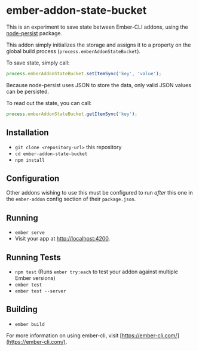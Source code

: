 # ember-addon-state-bucket

This is an experiment to save state between Ember-CLI addons, using the
[node-persist](https://github.com/simonlast/node-persist) package.

This addon simply initializes the storage and assigns it to a property on the global build process
(`process.emberAddonStateBucket`).

To save state, simply call:

```js
process.emberAddonStateBucket.setItemSync('key', 'value');
```
Because node-persist uses JSON to store the data, only valid JSON values can be persisted.

To read out the state, you can call:

```js
process.emberAddonStateBucket.getItemSync('key');
```

## Installation

* `git clone <repository-url>` this repository
* `cd ember-addon-state-bucket`
* `npm install`

## Configuration

Other addons wishing to use this must be configured to run *after* this one in the `ember-addon` config section of their `package.json`.


## Running

* `ember serve`
* Visit your app at [http://localhost:4200](http://localhost:4200).

## Running Tests

* `npm test` (Runs `ember try:each` to test your addon against multiple Ember versions)
* `ember test`
* `ember test --server`

## Building

* `ember build`

For more information on using ember-cli, visit [https://ember-cli.com/](https://ember-cli.com/).
